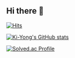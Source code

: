 ## Hi there 👋

[![Hits](https://hits.seeyoufarm.com/api/count/incr/badge.svg?url=https%3A%2F%2Fgithub.com%2FTwave1717&count_bg=%2379C83D&title_bg=%23555555&icon=&icon_color=%23E7E7E7&title=hits&edge_flat=false)](https://hits.seeyoufarm.com)

[![Ki-Yong's GitHub stats](https://github-readme-stats.vercel.app/api?username=Twave1717)](https://github.com/Twave1717/github-readme-stats)

[![Solved.ac Profile](http://mazassumnida.wtf/api/v2/generate_badge?boj=wjdrldyd0213)](https://solved.ac/wjdrldyd0213/)
